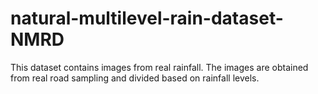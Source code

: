 # natural-multilevel-rain-dataset-NMRD
This dataset contains images from real rainfall. The images are obtained from real road sampling and divided based on rainfall levels.
